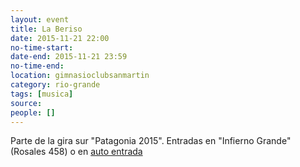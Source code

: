 ```yaml
---
layout: event 
title: La Beriso
date: 2015-11-21 22:00
no-time-start: 
date-end: 2015-11-21 23:59
no-time-end: 
location: gimnasioclubsanmartin
category: rio-grande
tags: [musica]
source: 
people: []
---
```


Parte de la gira sur "Patagonia 2015". Entradas en "Infierno Grande" (Rosales 458) o en [auto entrada](http://www.autoentrada.com)